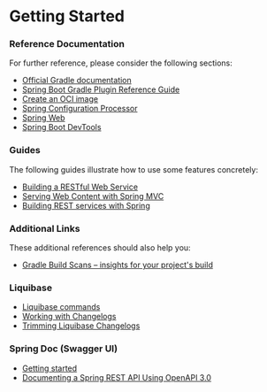 # Getting Started

### Reference Documentation

For further reference, please consider the following sections:

* [Official Gradle documentation](https://docs.gradle.org)
* [Spring Boot Gradle Plugin Reference Guide](https://docs.spring.io/spring-boot/docs/2.6.3/gradle-plugin/reference/html/)
* [Create an OCI image](https://docs.spring.io/spring-boot/docs/2.6.3/gradle-plugin/reference/html/#build-image)
* [Spring Configuration Processor](https://docs.spring.io/spring-boot/docs/2.6.3/reference/htmlsingle/#configuration-metadata-annotation-processor)
* [Spring Web](https://docs.spring.io/spring-boot/docs/2.6.3/reference/htmlsingle/#boot-features-developing-web-applications)
* [Spring Boot DevTools](https://docs.spring.io/spring-boot/docs/2.6.3/reference/htmlsingle/#using-boot-devtools)

### Guides

The following guides illustrate how to use some features concretely:

* [Building a RESTful Web Service](https://spring.io/guides/gs/rest-service/)
* [Serving Web Content with Spring MVC](https://spring.io/guides/gs/serving-web-content/)
* [Building REST services with Spring](https://spring.io/guides/tutorials/bookmarks/)

### Additional Links

These additional references should also help you:

* [Gradle Build Scans – insights for your project's build](https://scans.gradle.com#gradle)

### Liquibase

* [Liquibase commands](https://docs.liquibase.com/commands/home.html)
* [Working with Changelogs](https://docs.liquibase.com/concepts/changelogs/working-with-changelogs.html)
* [Trimming Liquibase Changelogs](https://www.liquibase.com/blog/trimming-liquibase-changelogs)

### Spring Doc (Swagger UI)

* [Getting started](https://springdoc.org/#getting-started)
* [Documenting a Spring REST API Using OpenAPI 3.0](https://www.baeldung.com/spring-rest-openapi-documentation)
